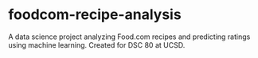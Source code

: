 # foodcom-recipe-analysis
A data science project analyzing Food.com recipes and predicting ratings using machine learning. Created for DSC 80 at UCSD.
